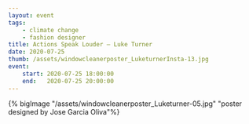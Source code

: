 ```yaml
---
layout: event
tags:
    - climate change
    - fashion designer
title: Actions Speak Louder – Luke Turner
date: 2020-07-25
thumb: /assets/windowcleanerposter_LuketurnerInsta-13.jpg
event:
    start: 2020-07-25 18:00:00
    end:   2020-07-25 20:00:00
---
```




{% bigImage "/assets/windowcleanerposter_Luketurner-05.jpg" "poster designed by Jose Garcia Oliva"%}
